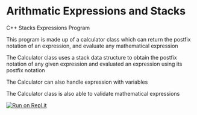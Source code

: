 # Arithmatic Expressions and Stacks
C++ Stacks Expressions Program

This program is made up of a calculator class which can return the postfix notation of an expression, and evaluate any mathematical expression

The Calculator class uses a stack data structure to obtain the postfix notation of any given expression and evaluated an expression using its postfix notation

The Calculator can also handle expression with variables

The Calculator class is also able to validate mathematical expressions

[![Run on Repl.it](https://repl.it/badge/github/danielzelfo/StacksExpressions)](https://repl.it/github/danielzelfo/StacksExpressions)
